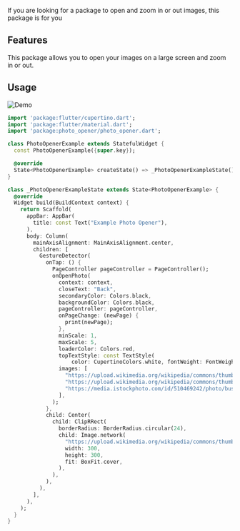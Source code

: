 <!--
This README describes the package. If you publish this package to pub.dev,
this README's contents appear on the landing page for your package.

For information about how to write a good package README, see the guide for
[writing package pages](https://dart.dev/tools/pub/writing-package-pages).

For general information about developing packages, see the Dart guide for
[creating packages](https://dart.dev/guides/libraries/create-packages)
and the Flutter guide for
[developing packages and plugins](https://flutter.dev/to/develop-packages).
-->


If you are looking for a package to open and zoom in or out images, this package is for you

## Features

This package allows you to open your images on a large screen and zoom in or out.


## Usage
![Demo](https://github.com/ObidjonJoraboyev/photo_opener/blob/main/gif/example.gif)

```dart
import 'package:flutter/cupertino.dart';
import 'package:flutter/material.dart';
import 'package:photo_opener/photo_opener.dart';

class PhotoOpenerExample extends StatefulWidget {
  const PhotoOpenerExample({super.key});

  @override
  State<PhotoOpenerExample> createState() => _PhotoOpenerExampleState();
}

class _PhotoOpenerExampleState extends State<PhotoOpenerExample> {
  @override
  Widget build(BuildContext context) {
    return Scaffold(
      appBar: AppBar(
        title: const Text("Example Photo Opener"),
      ),
      body: Column(
        mainAxisAlignment: MainAxisAlignment.center,
        children: [
          GestureDetector(
            onTap: () {
              PageController pageController = PageController();
              onOpenPhoto(
                context: context,
                closeText: "Back",
                secondaryColor: Colors.black,
                backgroundColor: Colors.black,
                pageController: pageController,
                onPageChange: (newPage) {
                  print(newPage);
                },
                minScale: 1,
                maxScale: 5,
                loaderColor: Colors.red,
                topTextStyle: const TextStyle(
                    color: CupertinoColors.white, fontWeight: FontWeight.w600),
                images: [
                  "https://upload.wikimedia.org/wikipedia/commons/thumb/d/d5/Big_Ben_2007-1.jpg/1200px-Big_Ben_2007-1.jpg",
                  "https://upload.wikimedia.org/wikipedia/commons/thumb/d/d5/Big_Ben_2007-1.jpg/1200px-Big_Ben_2007-1.jpg",
                  "https://media.istockphoto.com/id/510469242/photo/business-towers.jpg?b=1&s=612x612&w=0&k=20&c=4rJMUURzWnASVu2HTg6C25_jz0ktq3NzAcq5NKuIExE="
                ],
              );
            },
            child: Center(
              child: ClipRRect(
                borderRadius: BorderRadius.circular(24),
                child: Image.network(
                  "https://upload.wikimedia.org/wikipedia/commons/thumb/d/d5/Big_Ben_2007-1.jpg/1200px-Big_Ben_2007-1.jpg",
                  width: 300,
                  height: 300,
                  fit: BoxFit.cover,
                ),
              ),
            ),
          ),
        ],
      ),
    );
  }
}


```
